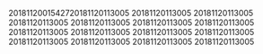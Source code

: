 2018112001542720181120113005
20181120113005
20181120113005
20181120113005
20181120113005
20181120113005
20181120113005
20181120113005
20181120113005
20181120113005
20181120113005
20181120113005
20181120113005
20181120113005
20181120113005
